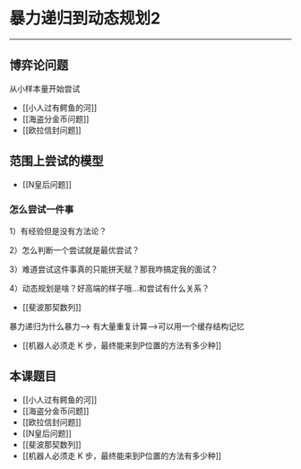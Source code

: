 # 暴力递归到动态规划2

---

## 博弈论问题
 从小样本量开始尝试
- [[小人过有鳄鱼的河]]
- [[海盗分金币问题]]
- [[欧拉信封问题]]



## 范围上尝试的模型
- [[N皇后问题]]


### 怎么尝试一件事
1）有经验但是没有方法论？

2）怎么判断一个尝试就是最优尝试？

3）难道尝试这件事真的只能拼天赋？那我咋搞定我的面试？

4）动态规划是啥？好高端的样子哦…和尝试有什么关系？


- [[斐波那契数列]]

暴力递归为什么暴力--> 有大量重复计算-->可以用一个缓存结构记忆

- [[机器人必须走 K 步，最终能来到P位置的方法有多少种]]


## 本课题目
- [[小人过有鳄鱼的河]]
- [[海盗分金币问题]]
- [[欧拉信封问题]]
- [[N皇后问题]]
- [[斐波那契数列]]
- [[机器人必须走 K 步，最终能来到P位置的方法有多少种]]

